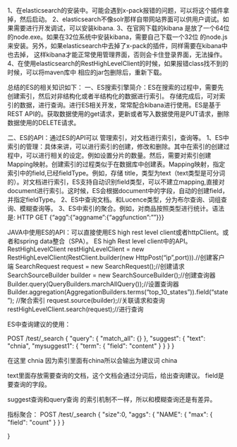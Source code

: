 1、在elasticsearch的安装中。可能会遇到x-pack报错的问题，可以将这个插件拿掉，然后启动。
2、elasticsearch不像solr那样自带网站界面可以供用户调试。如果需要进行开发调试，可以安装kibana.
3、在官网下载的kibana 是放了一个64位的node.exe。如果在32位系统中安装kibana，需要自己下载一个32位
的node.js来安装。另外，如果elasticsearch中去掉了x-pack的插件，同样需要在kibana中也去掉，
这样kibana才能正常使用管理界面，否则会卡住登录界面，无法操作。
4、在使用elasticsearch的RestHighLevelClient的时候，如果报错class找不到的时候，可以将maven库中
相应的jar包删除后，重新下载。


总结的ES的相关知识如下：
一、ES搜索引擎简介：ES在搜索的过程中，需要先创建索引，然后对非结构化或者半结构化的数据进行索引。 存储完成后，可对索引的数据，进行查询。进行ES相关开发，常常配合kibana进行使用。ES是基于REST API的。获取数据使用的get请求，更新或者写入数据使用是PUT请求，删除数据使用的DELETE请求。

二、ES的API：通过ES的API可以 管理索引，对文档进行索引，查询等。
1、ES中索引的管理：具体来讲，可以进行索引的创建，修改和删除。其中在索引的创建过程中，可以进行相关的设定。例如设置分片的数量。然后，需要对索引创建Mapping映射。创建索引的过程类似于在数据库中创建表。Mapping映射，指定索引中的field,已经fieldType。例如，存储 title，类型为text（text类型是可分词的）。对文档进行索引，ES支持自动识别field类型，可以不建立mapping,直接对document进行索引。这时候，ES会根据document中的字段，自动的创建field，并指定fieldType。
2、ES中查询文档。和Lucence类型，分为布尔查询、词组查询、模糊查询等。
3、ES中索引的聚合。例如，对商品按照类型进行统计。语法是:
HTTP GET {“agg”:{“aggname”:{“aggfunction”:””}}}


JAVA中使用ES的API：可以直接使用ES high rest level client或者httpClient。或者和spring data整合（SPA）。
ES high Rest level client中的API。 
RestHighLevelClient  restHighLevelClient =
new RestHighLevelClient(RestClient.builder(new HttpPost(“ip”,port))).//创建客户端
SearchRequest  request = new SearchRequest();//创建请求
SearchSourceBuilder builder = new SearchSourceBuilder();//创建查询器
Builder.query(QueryBuilders.marchAllQuery());//设置查询器
Builder.aggregation(AggregationBuilders.terms(“top_10_states”)).field(“state”);
//聚合索引
request.source(builder);//关联请求和查询
restHighLevelClient.search(request);//进行查询






ES中查询建议的使用：

POST /test/_search
{
  "query": {
    "match_all": {}
  },
  "suggest": {
    "text": "chnia",
    "mysuggest1": {
      "term": {
        "field": "content"
      }
    }
  }
}

在这里 chnia 因为索引里面有china所以会输出为建议词 china


text里面存放需要查询的文档，这个文档会通过分词后，给出查询建议。
field是要查询的字段。

suggest查询和query查询 的索引机制不一样，所以和模糊查询还是有差异。


指标聚合：
POST /test/_search
{
  "size":0,
  "aggs": {
    "NAME": {
      "max": {
        "field": "count"
      }
    }
  }
  
}








